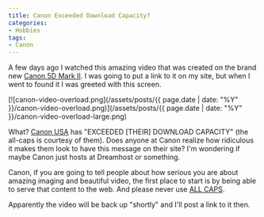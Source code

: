 ```yaml
---
title: Canon Exceeded Download Capacity?
categories:
- Hobbies
tags:
- Canon
---
```


A few days ago I watched this amazing video that was created on the brand new [Canon 5D Mark II](http://www.usa.canon.com/consumer/controller?act=ModelInfoAct&fcategoryid=139&modelid=17662). I was going to put a link to it on my site, but when I went to found it I was greeted with this screen.

[![canon-video-overload.png](/assets/posts/{{ page.date | date: "%Y" }}/canon-video-overload.png)](/assets/posts/{{ page.date | date: "%Y" }}/canon-video-overload-large.png)

What? [Canon USA](http://www.usa.canon.com/) has "EXCEEDED [THEIR] DOWNLOAD CAPACITY" (the all-caps is courtesy of them). Does anyone at Canon realize how ridiculous it makes them look to have this message on their site? I'm wondering if maybe Canon just hosts at Dreamhost or something.

Canon, if you are going to tell people about how serious you are about amazing imaging and beautiful video, the first place to start is by being able to serve that content to the web. And please never use [ALL CAPS](http://en.wikipedia.org/wiki/All_caps).

Apparently the video will be back up "shortly" and I'll post a link to it then.
